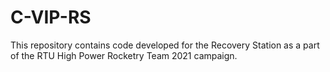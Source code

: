# C-VIP-RS

This repository contains code developed for the Recovery Station as a part of the RTU High Power Rocketry Team 2021 campaign.
